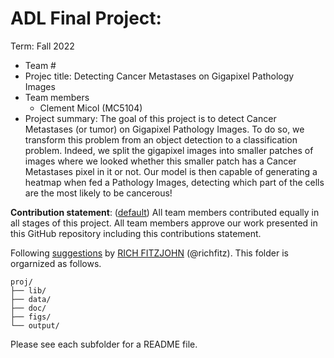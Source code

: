 # ADL Final Project: 

Term: Fall 2022

+ Team #
+ Projec title: Detecting Cancer Metastases on Gigapixel Pathology Images
+ Team members
	+ Clement Micol (MC5104)
+ Project summary: The goal of this project is to detect Cancer Metastases (or tumor) on Gigapixel Pathology Images. To do so, we transform this problem from an object detection to a classification problem. Indeed, we split the gigapixel images into smaller patches of images where we looked whether this smaller patch has a Cancer Metastases pixel in it or not. Our model is then capable of generating a heatmap when fed a Pathology Images, detecting which part of the cells are the most likely to be cancerous!
	
**Contribution statement**: ([default](doc/a_note_on_contributions.md)) All team members contributed equally in all stages of this project. All team members approve our work presented in this GitHub repository including this contributions statement. 

Following [suggestions](http://nicercode.github.io/blog/2013-04-05-projects/) by [RICH FITZJOHN](http://nicercode.github.io/about/#Team) (@richfitz). This folder is orgarnized as follows.

```
proj/
├── lib/
├── data/
├── doc/
├── figs/
└── output/
```

Please see each subfolder for a README file.
